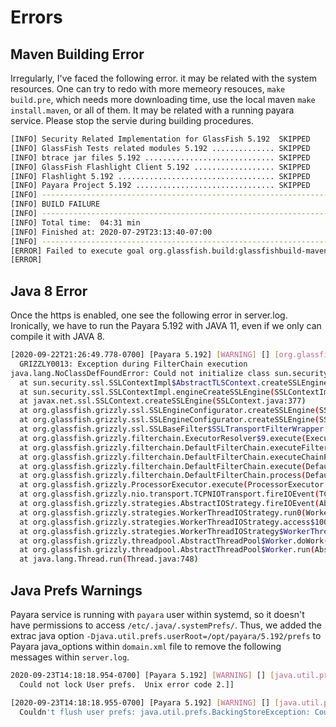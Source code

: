 # Errors


## Maven Building Error

Irregularly, I've faced the following error. it may be related with the system resources. One can try to redo with more memeory resouces, `make build.pre`, which needs more downloading time, use the local maven `make install.maven`, or all of them. It may be related with a running payara service. Please stop the servie during building procedures.

```bash
[INFO] Security Related Implementation for GlassFish 5.192  SKIPPED
[INFO] GlassFish Tests related modules 5.192 .............. SKIPPED
[INFO] btrace jar files 5.192 ............................. SKIPPED
[INFO] GlassFish Flashlight Client 5.192 .................. SKIPPED
[INFO] Flashlight 5.192 ................................... SKIPPED
[INFO] Payara Project 5.192 ............................... SKIPPED
[INFO] ------------------------------------------------------------------------
[INFO] BUILD FAILURE
[INFO] ------------------------------------------------------------------------
[INFO] Total time:  04:31 min
[INFO] Finished at: 2020-07-29T23:13:40-07:00
[INFO] ------------------------------------------------------------------------
[ERROR] Failed to execute goal org.glassfish.build:glassfishbuild-maven-plugin:3.2.20.payara-p1:exec (create-glassfish-domain) on project payara: Execution create-glassfish-domain of goal org.glassfish.build:glassfishbuild-maven-plugin:3.2.20.payara-p1:exec failed: null returned: 1 -> [Help 1]
[ERROR]
```

## Java 8 Error

Once the https is enabled, one see the following error in server.log.
Ironically, we have to run the Payara 5.192 with JAVA 11, even if we only can compile it with JAVA 8.

```bash
[2020-09-22T21:26:49.778-0700] [Payara 5.192] [WARNING] [] [org.glassfish.grizzly.filterchain.DefaultFilterChain] [tid: _ThreadID=50 _ThreadName=http-thread-pool::http-listener-2(4)] [timeMillis: 1600835209778] [levelValue: 900] [[
  GRIZZLY0013: Exception during FilterChain execution
java.lang.NoClassDefFoundError: Could not initialize class sun.security.ssl.SSLEngineImpl
  at sun.security.ssl.SSLContextImpl$AbstractTLSContext.createSSLEngineImpl(SSLContextImpl.java:610)
  at sun.security.ssl.SSLContextImpl.engineCreateSSLEngine(SSLContextImpl.java:202)
  at javax.net.ssl.SSLContext.createSSLEngine(SSLContext.java:377)
  at org.glassfish.grizzly.ssl.SSLEngineConfigurator.createSSLEngine(SSLEngineConfigurator.java:190)
  at org.glassfish.grizzly.ssl.SSLEngineConfigurator.createSSLEngine(SSLEngineConfigurator.java:162)
  at org.glassfish.grizzly.ssl.SSLBaseFilter$SSLTransportFilterWrapper.handleRead(SSLBaseFilter.java:1111)
  at org.glassfish.grizzly.filterchain.ExecutorResolver$9.execute(ExecutorResolver.java:95)
  at org.glassfish.grizzly.filterchain.DefaultFilterChain.executeFilter(DefaultFilterChain.java:260)
  at org.glassfish.grizzly.filterchain.DefaultFilterChain.executeChainPart(DefaultFilterChain.java:177)
  at org.glassfish.grizzly.filterchain.DefaultFilterChain.execute(DefaultFilterChain.java:109)
  at org.glassfish.grizzly.filterchain.DefaultFilterChain.process(DefaultFilterChain.java:88)
  at org.glassfish.grizzly.ProcessorExecutor.execute(ProcessorExecutor.java:53)
  at org.glassfish.grizzly.nio.transport.TCPNIOTransport.fireIOEvent(TCPNIOTransport.java:524)
  at org.glassfish.grizzly.strategies.AbstractIOStrategy.fireIOEvent(AbstractIOStrategy.java:89)
  at org.glassfish.grizzly.strategies.WorkerThreadIOStrategy.run0(WorkerThreadIOStrategy.java:94)
  at org.glassfish.grizzly.strategies.WorkerThreadIOStrategy.access$100(WorkerThreadIOStrategy.java:33)
  at org.glassfish.grizzly.strategies.WorkerThreadIOStrategy$WorkerThreadRunnable.run(WorkerThreadIOStrategy.java:114)
  at org.glassfish.grizzly.threadpool.AbstractThreadPool$Worker.doWork(AbstractThreadPool.java:569)
  at org.glassfish.grizzly.threadpool.AbstractThreadPool$Worker.run(AbstractThreadPool.java:549)
  at java.lang.Thread.run(Thread.java:748)
```


## Java Prefs Warnings

Payara service is running with `payara` user within systemd, so it doesn't have permissions to access `/etc/.java/.systemPrefs/`. Thus, we added the extrac java option `-Djava.util.prefs.userRoot=/opt/payara/5.192/prefs` to Payara java_options within `domain.xml` file to remove the following messages within `server.log`. 

```bash
2020-09-23T14:18:18.954-0700] [Payara 5.192] [WARNING] [] [java.util.prefs] [tid: _ThreadID=464 _ThreadName=Timer-1] [timeMillis: 1600895898954] [levelValue: 900] [[
  Could not lock User prefs.  Unix error code 2.]]

[2020-09-23T14:18:18.955-0700] [Payara 5.192] [WARNING] [] [java.util.prefs] [tid: _ThreadID=464 _ThreadName=Timer-1] [timeMillis: 1600895898955] [levelValue: 900] [[
  Couldn't flush user prefs: java.util.prefs.BackingStoreException: Couldn't get file lock.]]
```
